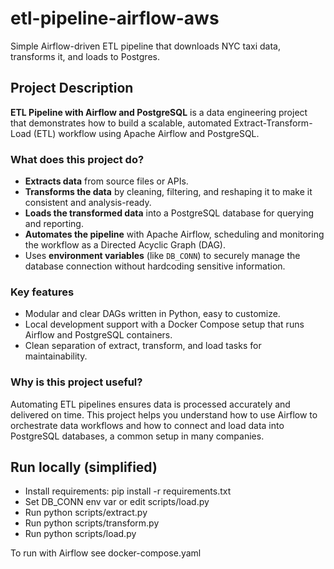 # etl-pipeline-airflow-aws

Simple Airflow-driven ETL pipeline that downloads NYC taxi data, transforms it, and loads to Postgres.

## Project Description

**ETL Pipeline with Airflow and PostgreSQL** is a data engineering project that demonstrates how to build a scalable, automated Extract-Transform-Load (ETL) workflow using Apache Airflow and PostgreSQL.

### What does this project do?

- **Extracts data** from source files or APIs.  
- **Transforms the data** by cleaning, filtering, and reshaping it to make it consistent and analysis-ready.  
- **Loads the transformed data** into a PostgreSQL database for querying and reporting.  
- **Automates the pipeline** with Apache Airflow, scheduling and monitoring the workflow as a Directed Acyclic Graph (DAG).  
- Uses **environment variables** (like `DB_CONN`) to securely manage the database connection without hardcoding sensitive information.

### Key features

- Modular and clear DAGs written in Python, easy to customize.  
- Local development support with a Docker Compose setup that runs Airflow and PostgreSQL containers.  
- Clean separation of extract, transform, and load tasks for maintainability.

### Why is this project useful?

Automating ETL pipelines ensures data is processed accurately and delivered on time. This project helps you understand how to use Airflow to orchestrate data workflows and how to connect and load data into PostgreSQL databases, a common setup in many companies.


## Run locally (simplified)
- Install requirements: pip install -r requirements.txt
- Set DB_CONN env var or edit scripts/load.py
- Run python scripts/extract.py
- Run python scripts/transform.py
- Run python scripts/load.py

To run with Airflow see docker-compose.yaml
